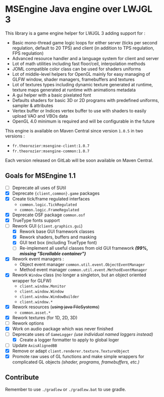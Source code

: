 # MSEngine Java engine over LWJGL 3

This library is a game engine helper for LWJGL 3 adding support for :
- Basic mono-thread game logic loops for either server (ticks per second regulation, default to 20 TPS) and client (in addition to TPS regulation, FPS regulation)
- Advanced resource handler and a language system for client and server
- Lot of math utilities including fast floor/ceil, interpolation methods
- JOML compatible color class can be used for shaders uniforms
- Lot of middle-level helpers for OpenGL mainly for easy managing of GLFW window, shader managers, framebuffers and textures
- Lot of textures types including dynamic texture generated at runtime, texture maps generated at runtime with animations metadata
- A gui helper with a basic pixelated font
- Defaults shaders for basic 3D or 2D programs with predefined uniforms, sampler & attributes
- Vertex buffer or Indices vertex buffer to use with shaders to easily upload VAO and VBOs data
- OpenGL 4.0 minimum is required and will be configurable in the future

This engine is available on Maven Central since version `1.0.5` in two versions :
- `fr.theorozier:msengine-client:1.0.7`
- `fr.theorozier:msengine-common:1.0.7`

Each version released on GitLab will be soon available on Maven Central.

## Goals for MSEngine 1.1
- [ ] Deprecate all uses of SUtil
- [x] Deprecate `{client,common}.game` packages
- [x] Create tick/frame regulated interfaces
    - `common.logic.TickRegulated`
    - `common.logic.FrameRegulated`
- [x] Deprecate OSF package `common.osf`
- [x] TrueType fonts support
- [ ] Rework GUI (`client.graphics.gui`)
    - [x] Rework base GUI framework classes
    - [x] Rework shaders, buffers and masking
    - [x] GUI text box (including TrueType font)
    - [ ] Re-implement all useful classes from old GUI framework ***(99%, missing "Scrollable container")***
- [x] Rework event managers :
    - Object event manager `common.util.event.ObjectEventManager`
    - Method event manager `common.util.event.MethodEventManager`
- [x] Rework `Window` class (no longer a singleton, but an object oriented wrapper for GLFW)
    - `client.window.Monitor`
    - `client.window.Window`
    - `client.window.WindowBuilder`
    - `client.window.*`
- [x] Rework resources (~~using java FileSystems~~)
    - `common.asset.*`
- [x] Rework textures (for 1D, 2D, 3D)
- [ ] Rework options
- [x] Work on audio package which was never finished
- [ ] Deprecate uses of `GameLogger` *(use individual named loggers instead)*
    - [x] Create a logger formatter to apply to global loger
- [ ] Update `AxisAlignedBB`
- [x] Remove or adapt `client.renderer.texture.TextureObject`
- [x] Promote raw uses of GL functions and make simple wrappers for complicated GL objects *(shader, programs, framebuffers, etc.)*

## Contribute

Remember to use `./gradlew` or `./gradlew.bat` to use gradle.
